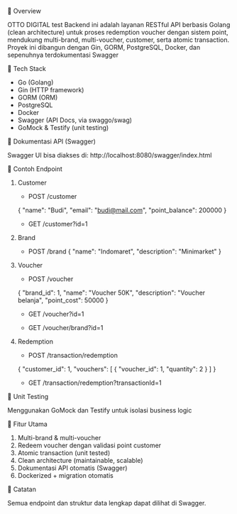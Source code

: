 🚀 Overview

OTTO DIGITAL test Backend ini adalah layanan RESTful API berbasis Golang (clean architecture) untuk proses redemption voucher dengan sistem point, mendukung multi-brand, multi-voucher, customer, serta atomic transaction. Proyek ini dibangun dengan Gin, GORM, PostgreSQL, Docker, dan sepenuhnya terdokumentasi Swagger

🧩 Tech Stack

- Go (Golang)
- Gin (HTTP framework)
- GORM (ORM)
- PostgreSQL
- Docker
- Swagger (API Docs, via swaggo/swag)
- GoMock & Testify (unit testing)

📖 Dokumentasi API (Swagger)

Swagger UI bisa diakses di:
http://localhost:8080/swagger/index.html

🔗 Contoh Endpoint

1. Customer

   - POST /customer

   {
   "name": "Budi",
   "email": "budi@mail.com",
   "point_balance": 200000
   }

   - GET /customer?id=1

2. Brand
   - POST /brand
     {
     "name": "Indomaret",
     "description": "Minimarket"
     }
3. Voucher

   - POST /voucher

   {
   "brand_id": 1,
   "name": "Voucher 50K",
   "description": "Voucher belanja",
   "point_cost": 50000
   }

   - GET /voucher?id=1

   - GET /voucher/brand?id=1

4. Redemption

   - POST /transaction/redemption

   {
   "customer_id": 1,
   "vouchers":
   [
   { "voucher_id": 1, "quantity": 2 }
   ]
   }

   - GET /transaction/redemption?transactionId=1

🧪 Unit Testing

Menggunakan GoMock dan Testify untuk isolasi business logic

🎯 Fitur Utama

1. Multi-brand & multi-voucher
2. Redeem voucher dengan validasi point customer
3. Atomic transaction (unit tested)
4. Clean architecture (maintainable, scalable)
5. Dokumentasi API otomatis (Swagger)
6. Dockerized + migration otomatis

📝 Catatan

Semua endpoint dan struktur data lengkap dapat dilihat di Swagger.
